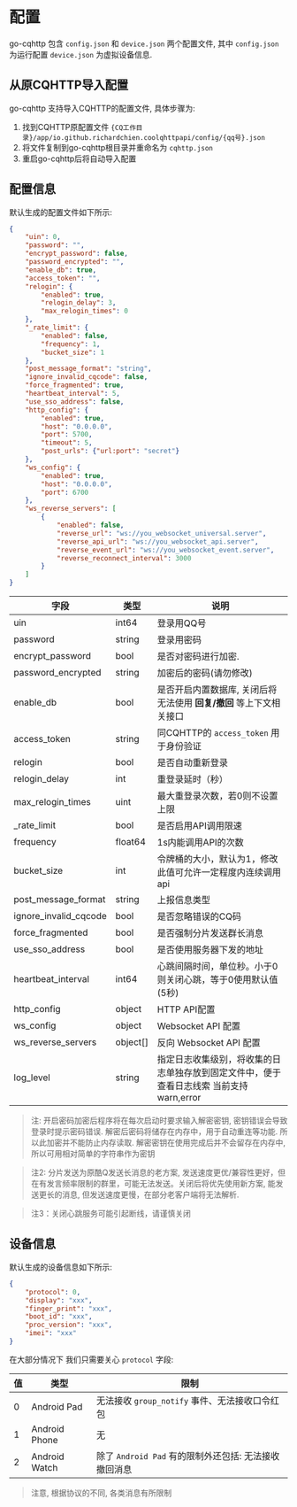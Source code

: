 # 配置

go-cqhttp 包含 `config.json` 和 `device.json` 两个配置文件, 其中 `config.json` 为运行配置 `device.json` 为虚拟设备信息.

## 从原CQHTTP导入配置

go-cqhttp 支持导入CQHTTP的配置文件, 具体步骤为: 

1. 找到CQHTTP原配置文件 `{CQ工作目录}/app/io.github.richardchien.coolqhttpapi/config/{qq号}.json`
2. 将文件复制到go-cqhttp根目录并重命名为 `cqhttp.json`
3. 重启go-cqhttp后将自动导入配置

## 配置信息

默认生成的配置文件如下所示: 

````json
{
	"uin": 0,
	"password": "",
	"encrypt_password": false,
	"password_encrypted": "",
	"enable_db": true,
	"access_token": "",
	"relogin": {
		"enabled": true,
		"relogin_delay": 3,
		"max_relogin_times": 0
	},
    "_rate_limit": {
		"enabled": false,
		"frequency": 1,
		"bucket_size": 1
    },
	"post_message_format": "string",
	"ignore_invalid_cqcode": false,
	"force_fragmented": true,
	"heartbeat_interval": 5,
    "use_sso_address": false,
	"http_config": {
		"enabled": true,
		"host": "0.0.0.0",
		"port": 5700,
		"timeout": 5,
		"post_urls": {"url:port": "secret"}
	},
	"ws_config": {
		"enabled": true,
		"host": "0.0.0.0",
		"port": 6700
	},
	"ws_reverse_servers": [
		{
			"enabled": false,
			"reverse_url": "ws://you_websocket_universal.server",
			"reverse_api_url": "ws://you_websocket_api.server",
			"reverse_event_url": "ws://you_websocket_event.server",
			"reverse_reconnect_interval": 3000
		}
	]
}
````

| 字段               | 类型     | 说明                                                                |
| ------------------ | -------- | ------------------------------------------------------------------- |
| uin                  | int64    | 登录用QQ号                                                          |
| password             | string   | 登录用密码                                                          |
| encrypt_password     | bool     | 是否对密码进行加密.                                                   |
| password_encrypted   | string   | 加密后的密码(请勿修改)                                                |
| enable_db            | bool     | 是否开启内置数据库, 关闭后将无法使用 **回复/撤回** 等上下文相关接口          |
| access_token         | string   | 同CQHTTP的 `access_token`  用于身份验证                              |
| relogin              | bool     | 是否自动重新登录                                                     |
| relogin_delay        | int      | 重登录延时（秒）                                                     |
| max_relogin_times    | uint     | 最大重登录次数，若0则不设置上限                                        |
| _rate_limit          | bool     | 是否启用API调用限速                                                  |
| frequency            | float64  | 1s内能调用API的次数                                                  |
| bucket_size          | int      | 令牌桶的大小，默认为1，修改此值可允许一定程度内连续调用api                 |
| post_message_format  | string   | 上报信息类型                                                        |
| ignore_invalid_cqcode| bool     | 是否忽略错误的CQ码                                                   |
| force_fragmented     | bool     | 是否强制分片发送群长消息                                              |
| use_sso_address      | bool     | 是否使用服务器下发的地址                                              |
| heartbeat_interval   | int64    | 心跳间隔时间，单位秒。小于0则关闭心跳，等于0使用默认值(5秒)        |
| http_config          | object   | HTTP API配置                                                       |
| ws_config            | object   | Websocket API 配置                                                 |
| ws_reverse_servers   | object[] | 反向 Websocket API 配置                                             |
| log_level            | string   | 指定日志收集级别，将收集的日志单独存放到固定文件中，便于查看日志线索 当前支持 warn,error|

> 注: 开启密码加密后程序将在每次启动时要求输入解密密钥, 密钥错误会导致登录时提示密码错误.
> 解密后密码将储存在内存中，用于自动重连等功能. 所以此加密并不能防止内存读取.
> 解密密钥在使用完成后并不会留存在内存中, 所以可用相对简单的字符串作为密钥

> 注2: 分片发送为原酷Q发送长消息的老方案, 发送速度更优/兼容性更好，但在有发言频率限制的群里，可能无法发送。关闭后将优先使用新方案, 能发送更长的消息, 但发送速度更慢，在部分老客户端将无法解析.

> 注3：关闭心跳服务可能引起断线，请谨慎关闭

## 设备信息

默认生成的设备信息如下所示: 

``` json
{
	"protocol": 0,
	"display": "xxx",
	"finger_print": "xxx",
	"boot_id": "xxx",
	"proc_version": "xxx",
	"imei": "xxx"
}
```

在大部分情况下 我们只需要关心 `protocol` 字段: 

| 值   | 类型          | 限制                                                  |
| ---- | ------------- | ----------------------------------------------------- |
| 0    | Android Pad   | 无法接收 `group_notify` 事件、无法接收口令红包        |
| 1    | Android Phone | 无                                                    |
| 2    | Android Watch | 除了 `Android Pad` 有的限制外还包括: 无法接收撤回消息 |

> 注意, 根据协议的不同, 各类消息有所限制